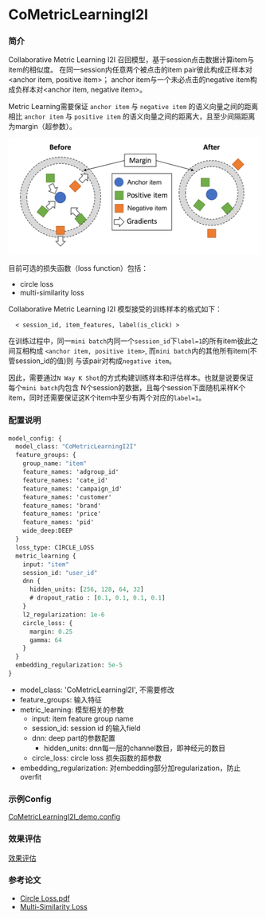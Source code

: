 # CoMetricLearningI2I

### 简介

Collaborative Metric Learning I2I 召回模型，基于session点击数据计算item与item的相似度。
在同一session内任意两个被点击的item pair彼此构成正样本对<anchor item, positive item>；
anchor item与一个未必点击的negative item构成负样本对<anchor item, negative item>。

Metric Learning需要保证 `anchor item` 与 `negative item` 的语义向量之间的距离
相比 `anchor item` 与 `positive item` 的语义向量之间的距离大，且至少间隔距离为margin（超参数）。

![mind](../../images/models/CML.png)

目前可选的损失函数（loss function）包括：
- circle loss
- multi-similarity loss

Collaborative Metric Learning I2I 模型接受的训练样本的格式如下：
```angular2html
  < session_id, item_features, label(is_click) >
```
在训练过程中，同一`mini batch`内同一个`session_id`下`label=1`的所有item彼此之间互相构成
`<anchor item, positive item>`, 而`mini batch`内的其他所有item(不管session_id的值)则
与该pair对构成`negative item`。

因此，需要通过`N Way K Shot`的方式构建训练样本和评估样本。也就是说要保证每个`mini batch`内包含
N个session的数据，且每个session下面随机采样K个item，同时还需要保证这K个item中至少有两个对应的`label=1`。

### 配置说明

```protobuf
model_config: {
  model_class: "CoMetricLearningI2I"
  feature_groups: {
    group_name: "item"
    feature_names: 'adgroup_id'
    feature_names: 'cate_id'
    feature_names: 'campaign_id'
    feature_names: 'customer'
    feature_names: 'brand'
    feature_names: 'price'
    feature_names: 'pid'
    wide_deep:DEEP
  }
  loss_type: CIRCLE_LOSS
  metric_learning {
    input: "item"
    session_id: "user_id"
    dnn {
      hidden_units: [256, 128, 64, 32]
      # dropout_ratio : [0.1, 0.1, 0.1, 0.1]
    }
    l2_regularization: 1e-6
    circle_loss: {
      margin: 0.25
      gamma: 64
    }
  }
  embedding_regularization: 5e-5
}
```

- model_class: 'CoMetricLearningI2I', 不需要修改
- feature_groups: 输入特征
- metric_learning: 模型相关的参数
  - input: item feature group name
  - session_id: session id 的输入field
  - dnn: deep part的参数配置
    - hidden_units: dnn每一层的channel数目，即神经元的数目
  - circle_loss: circle loss 损失函数的超参数
- embedding_regularization: 对embedding部分加regularization，防止overfit


### 示例Config

[CoMetricLearningI2I_demo.config](https://easyrec.oss-cn-beijing.aliyuncs.com/config/metric_learning_on_taobao.config)

### 效果评估

[效果评估](https://easyrec.oss-cn-beijing.aliyuncs.com/docs/recall_eval.pdf)

### 参考论文

- [Circle Loss.pdf](https://arxiv.org/pdf/2002.10857)
- [Multi-Similarity Loss](https://arxiv.org/pdf/1904.06627)

